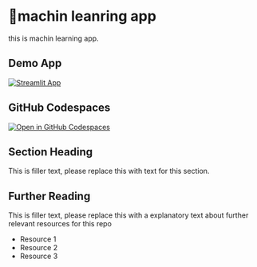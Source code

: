 # 🤖machin leanring app

this is machin learning app.


## Demo App

[![Streamlit App](https://static.streamlit.io/badges/streamlit_badge_black_white.svg)](https://app-dp-machinlearning.streamlit.app/)

## GitHub Codespaces

[![Open in GitHub Codespaces](https://github.com/codespaces/badge.svg)](https://codespaces.new/streamlit/app-starter-kit?quickstart=1)

## Section Heading

This is filler text, please replace this with text for this section.

## Further Reading

This is filler text, please replace this with a explanatory text about further relevant resources for this repo
- Resource 1
- Resource 2
- Resource 3

